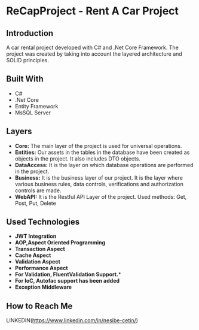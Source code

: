 
# **ReCapProject** - Rent A Car Project

## **Introduction**

A car rental project developed with C# and .Net Core Framework. The project was created by taking into account the layered architecture and SOLID principles.


## **Built With**
* C#
* .Net Core
* Entity Framework
* MsSQL Server

## **Layers**

* **Core:** The main layer of the project is used for universal operations.
* **Entities:** Our assets in the tables in the database have been created as objects in the project. It also includes DTO objects. 
* **DataAccess:** It is the layer on which database operations are performed in the project.
* **Business:** It is the business layer of our project. It is the layer where various business rules, data controls, verifications and authorization controls are made.
* **WebAPI:** It is the Restful API Layer of the project. Used methods: Get, Post, Put, Delete

## **Used Technologies**

* **JWT Integration**
* **AOP,Aspect Oriented Programming**
* **Transaction Aspect**
* **Cache Aspect**
* **Validation Aspect**
* **Performance Aspect**
* **For Validation, FluentValidation Support.***
* **For IoC, Autofac support has been added**
* **Exception Middleware**

## **How to Reach Me**

LINKEDIN(https://www.linkedin.com/in/nesibe-cetin/)
